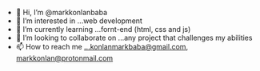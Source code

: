 - 👋 Hi, I’m @markkonlanbaba
- 👀 I’m interested in ...web development
- 🌱 I’m currently learning ...fornt-end (html, css and js)
- 💞️ I’m looking to collaborate on ...any project that challenges my abilities
- 📫 How to reach me ...konlanmarkbaba@gmail.com, markkonlan@protonmail.com

<!---
markkonlanbaba/markkonlanbaba is a ✨ special ✨ repository because its `README.md` (this file) appears on your GitHub profile.
You can click the Preview link to take a look at your changes.
--->
